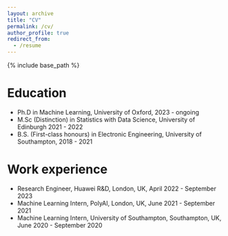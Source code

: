 ```yaml
---
layout: archive
title: "CV"
permalink: /cv/
author_profile: true
redirect_from:
  - /resume
---
```


{% include base_path %}

Education
======
* Ph.D in Machine Learning, University of Oxford, 2023 - ongoing
* M.Sc (Distinction) in Statistics with Data Science, University of Edinburgh 2021 - 2022
* B.S. (First-class honours) in Electronic Engineering, University of Southampton, 2018 - 2021

Work experience
======
* Research Engineer, Huawei R&D, London, UK, April 2022 - September 2023
* Machine Learning Intern, PolyAI, London, UK, June 2021 - September 2021
* Machine Learning Intern, University of Southampton, Southampton, UK, June 2020 - September 2020
